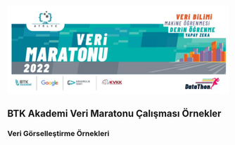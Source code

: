 <img src="BTK-VeriMaratonu.png" width="auto"></img>
## BTK Akademi Veri Maratonu Çalışması Örnekler
### Veri Görselleştirme Örnekleri
